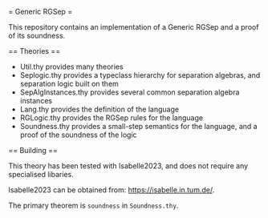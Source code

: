 = Generic RGSep =

This repository contains an implementation of a Generic RGSep and a proof of its soundness.

== Theories ==

* Util.thy provides many theories
* Seplogic.thy provides a typeclass hierarchy for separation algebras, and separation logic built on them
* SepAlgInstances.thy provides several common separation algebra instances
* Lang.thy provides the definition of the language
* RGLogic.thy provides the RGSep rules for the language
* Soundness.thy provides a small-step semantics for the language, and a proof of the soundness of the logic

== Building ==

This theory has been tested with Isabelle2023, and does not require any specialised libaries.

Isabelle2023 can be obtained from: <https://isabelle.in.tum.de/>.

The primary theorem is `soundness` in `Soundness.thy`.
